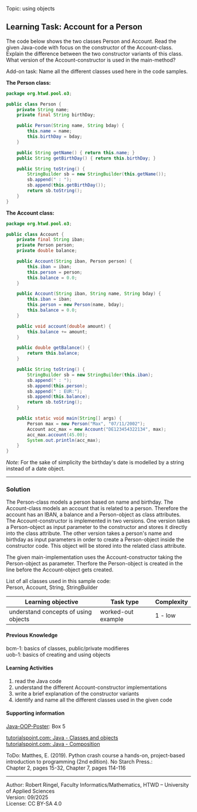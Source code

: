 Topic: using objects

## Learning Task: Account for a Person 

The code below shows the two classes Person and Account. Read the given Java-code with focus on the constructor of the Account-class. Explain the difference between the two constructor variants of this class. What version of the Account-constructor is used in the main-method?

Add-on task: Name all the different classes used here in the code samples.

**The Person class:**
``` java
package org.htwd.pool.o3;

public class Person {
    private String name;
    private final String birthDay;

    public Person(String name, String bday) {
        this.name = name;
        this.birthDay = bday;
    }

    public String getName() { return this.name; }
    public String getBirthDay() { return this.birthDay; }

    public String toString() {
        StringBuilder sb = new StringBuilder(this.getName());
        sb.append(" : ");
        sb.append(this.getBirthDay());
        return sb.toString();
    }
}
```

**The Account class:**
``` java
package org.htwd.pool.o3;

public class Account {
    private final String iban;
    private Person person;
    private double balance;

    public Account(String iban, Person person) {
        this.iban = iban;
        this.person = person;
        this.balance = 0.0;
    }

    public Account(String iban, String name, String bday) {
        this.iban = iban;
        this.person = new Person(name, bday);
        this.balance = 0.0;
    }

    public void account(double amount) {
        this.balance += amount;
    }

    public double getBalance() {
        return this.balance;
    }

    public String toString() {
        StringBuilder sb = new StringBuilder(this.iban);
        sb.append(" : ");
        sb.append(this.person);
        sb.append(" : EUR:");
        sb.append(this.balance);
        return sb.toString();
    }

    public static void main(String[] args) {
        Person max = new Person("Max", "07/11/2002");
        Account acc_max = new Account("DE123454322134", max);
        acc_max.account(45.00);
        System.out.println(acc_max);
    }
}
```
*Note:* For the sake of simplicity the birthday's date is modelled by a string instead of a date object.

---------------------------------------

### Solution
 
The Person-class models a person based on name and birthday. The Account-class models an account that is related to a person. Therefore the account has an IBAN, a balance and a Person-object as class attributes. The Account-constructor is implemented in two versions. One version takes a Person-object as input parameter to the constructor and stores it directly into the class attribute. The other version takes a person's name and birthday as input parameters in order to create a Person-object inside the constructor code. This object will be stored into the related class attribute.  

The given main-implementation uses the Account-constructor taking the Person-object as parameter. Therfore the Person-object is created in the line before the Account-object gets created.

List of all classes used in this sample code:  
Person, Account, String, StringBuilder


| **Learning objective**                           | **Task type**   | **Complexity** |
| ------------------------------------------------ | --------------- | -------------- |
| understand concepts of using objects             | worked-out example | 1 - low     |  

#### Previous Knowledge

bcm-1: basics of classes, public/private modifieres  
uob-1: basics of creating and using objects  

#### Learning Activities

1) read the Java code
2) understand the different Account-constructor implementations
3) write a brief explanation of the constructor variants
4) identify and name all the different classes used in the given code

#### Supporting information

[Java-OOP-Poster](../JavaPosterOOP_engl.pdf): Box 5

[tutorialspoint.com: Java - Classes and objects](https://www.tutorialspoint.com/java/java_object_classes.htm)  
[tutorialspoint.com: Java - Composition](https://www.tutorialspoint.com/association-composition-and-aggregation-in-java)  

ToDo: Matthes, E. (2019). Python crash course a hands-on, project-based introduction to programming (2nd edition). No Starch Press.:  
Chapter 2, pages 15-32, Chapter 7, pages 114-116  


---------------------------------------
Author: Robert Ringel, Faculty Informatics/Mathematics, HTWD – University of Applied Sciences  
Version: 09/2025            
License: CC BY-SA 4.0
